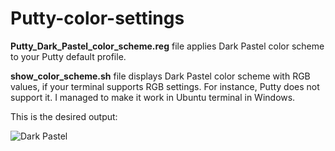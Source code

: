 # Putty-color-settings
**Putty_Dark_Pastel_color_scheme.reg** file applies Dark Pastel color scheme to your Putty default profile.

**show_color_scheme.sh** file displays Dark Pastel color scheme with RGB values, if your terminal supports RGB settings. For instance, Putty does not support it. I managed to make it work in Ubuntu terminal in Windows.


This is the desired output:

![Dark Pastel](../master/capture.png)
